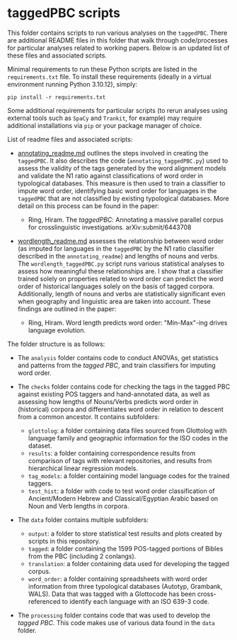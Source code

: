 # taggedPBC scripts

This folder contains scripts to run various analyses on the `taggedPBC`. There are additional README files in this folder that walk through code/processes for particular analyses related to working papers. Below is an updated list of these files and associated scripts.

Minimal requirements to run these Python scripts are listed in the `requirements.txt` file. To install these requirements (ideally in a virtual environment running Python 3.10.12), simply:

```
pip install -r requirements.txt
```

Some additional requirements for particular scripts (to rerun analyses using external tools such as `SpaCy` and `Trankit`, for example) may require additional installations via `pip` or your package manager of choice.

List of readme files and associated scripts:

- [annotating_readme.md](annotating_readme.md) outlines the steps involved in creating the `taggedPBC`. It also describes the code (`annotating_taggedPBC.py`) used to assess the validity of the tags generated by the word alignment models and validate the N1 ratio against classifications of word order in typological databases. This measure is then used to train a classifier to impute word order, identifying basic word order for languages in the `taggedPBC` that are not classified by existing typological databases. More detail on this process can be found in the paper:
    - Ring, Hiram. The *taggedPBC*: Annotating a massive parallel corpus for crosslinguistic investigations. arXiv:submit/6443708


- [wordlength_readme.md](wordlength_readme.md) assesses the relationship between word order (as imputed for languages in the `taggedPBC` by the N1 ratio classifier described in the `annotating_readme`) and lengths of nouns and verbs. The `wordlength_taggedPBC.py` script runs various statistical analyses to assess how meaningful these relationships are. I show that a classifier trained solely on properties related to word order can predict the word order of historical languages solely on the basis of tagged corpora. Additionally, length of nouns and verbs are statistically significant even when geography and linguistic area are taken into account. These findings are outlined in the paper:
    - Ring, Hiram. Word length predicts word order: "Min-Max"-ing drives language evolution.


The folder structure is as follows:

- The `analysis` folder contains code to conduct ANOVAs, get statistics and patterns from the *tagged PBC*, and train classifiers for imputing word order.

- The `checks` folder contains code for checking the tags in the tagged PBC against existing POS taggers and hand-annotated data, as well as assessing how lengths of Nouns/Verbs predicts word order in (historical) corpora and differentiates word order in relation to descent from a common ancestor. It contains subfolders:  
  - `glottolog`: a folder containing data files sourced from Glottolog with language family and geographic information for the ISO codes in the dataset.
  - `results`: a folder containing correspondence results from comparison of tags with relevant repositories, and results from hierarchical linear regression models.
  - `tag_models`: a folder containing model language codes for the trained taggers.
  - `test_hist`: a folder with code to test word order classification of Ancient/Modern Hebrew and Classical/Egyptian Arabic based on Noun and Verb lengths in corpora.


- The `data` folder contains multiple subfolders:  
  - `output`: a folder to store statistical test results and plots created by scripts in this repository.
  - `tagged`: a folder containing the 1599 POS-tagged portions of Bibles from the PBC (including 2 conlangs).
  - `translation`: a folder containing data used for developing the tagged corpus.
  - `word_order`: a folder containing spreadsheets with word order information from three typological databases (Autotyp, Grambank, WALS). Data that was tagged with a Glottocode has been cross-referenced to identify each language with an ISO 639-3 code.


- The `processing` folder contains code that was used to develop the *tagged PBC*. This code makes use of various data found in the `data` folder.
